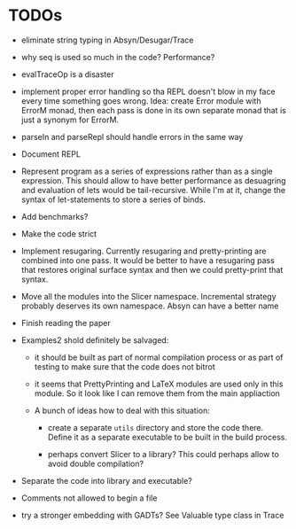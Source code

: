 TODOs
=====

  * eliminate string typing in Absyn/Desugar/Trace

  * why seq is used so much in the code? Performance?

  * evalTraceOp is a disaster

  * implement proper error handling so tha REPL doesn't blow in my face every
    time something goes wrong.  Idea: create Error module with ErrorM monad,
    then each pass is done in its own separate monad that is just a synonym for
    ErrorM.

  * parseIn and parseRepl should handle errors in the same way

  * Document REPL

  * Represent program as a series of expressions rather than as a single
    expression.  This should allow to have better performance as desuagring and
    evaluation of lets would be tail-recursive.  While I'm at it, change the
    syntax of let-statements to store a series of binds.

  * Add benchmarks?

  * Make the code strict

  * Implement resugaring. Currently resugaring and pretty-printing are combined
    into one pass.  It would be better to have a resugaring pass that restores
    original surface syntax and then we could pretty-print that syntax.

  * Move all the modules into the Slicer namespace.  Incremental strategy
    probably deserves its own namespace.  Absyn can have a better name

  * Finish reading the paper

  * Examples2 shold definitely be salvaged:

    * it should be built as part of normal compilation process or as part of
      testing to make sure that the code does not bitrot

    * it seems that PrettyPrinting and LaTeX modules are used only in this
      module.  So it look like I can remove them from the main appliaction

    * A bunch of ideas how to deal with this situation:

      * create a separate `utils` directory and store the code there.  Define it
        as a separate executable to be built in the build process.

      * perhaps convert Slicer to a library?  This could perhaps allow to avoid
        double compilation?

  * Separate the code into library and executable?

  * Comments not allowed to begin a file

  * try a stronger embedding with GADTs?  See Valuable type class in Trace
